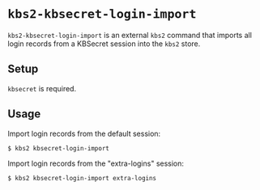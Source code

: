 `kbs2-kbsecret-login-import`
==========================

`kbs2-kbsecret-login-import` is an external `kbs2` command that imports all login records
from a KBSecret session into the `kbs2` store.

## Setup

`kbsecret` is required.

## Usage

Import login records from the default session:

```bash
$ kbs2 kbsecret-login-import
```

Import login records from the "extra-logins" session:

```bash
$ kbs2 kbsecret-login-import extra-logins
```
